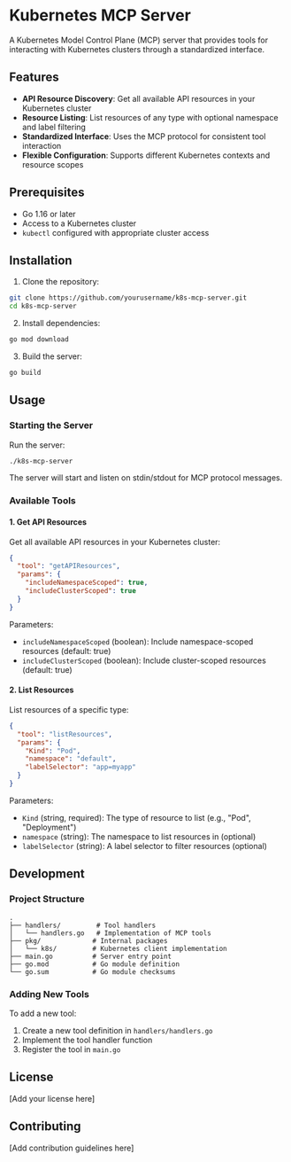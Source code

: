 # Kubernetes MCP Server

A Kubernetes Model Control Plane (MCP) server that provides tools for interacting with Kubernetes clusters through a standardized interface.

## Features

- **API Resource Discovery**: Get all available API resources in your Kubernetes cluster
- **Resource Listing**: List resources of any type with optional namespace and label filtering
- **Standardized Interface**: Uses the MCP protocol for consistent tool interaction
- **Flexible Configuration**: Supports different Kubernetes contexts and resource scopes

## Prerequisites

- Go 1.16 or later
- Access to a Kubernetes cluster
- `kubectl` configured with appropriate cluster access

## Installation

1. Clone the repository:
```bash
git clone https://github.com/yourusername/k8s-mcp-server.git
cd k8s-mcp-server
```

2. Install dependencies:
```bash
go mod download
```

3. Build the server:
```bash
go build
```

## Usage

### Starting the Server

Run the server:
```bash
./k8s-mcp-server
```

The server will start and listen on stdin/stdout for MCP protocol messages.

### Available Tools

#### 1. Get API Resources

Get all available API resources in your Kubernetes cluster:

```json
{
  "tool": "getAPIResources",
  "params": {
    "includeNamespaceScoped": true,
    "includeClusterScoped": true
  }
}
```

Parameters:
- `includeNamespaceScoped` (boolean): Include namespace-scoped resources (default: true)
- `includeClusterScoped` (boolean): Include cluster-scoped resources (default: true)

#### 2. List Resources

List resources of a specific type:

```json
{
  "tool": "listResources",
  "params": {
    "Kind": "Pod",
    "namespace": "default",
    "labelSelector": "app=myapp"
  }
}
```

Parameters:
- `Kind` (string, required): The type of resource to list (e.g., "Pod", "Deployment")
- `namespace` (string): The namespace to list resources in (optional)
- `labelSelector` (string): A label selector to filter resources (optional)

## Development

### Project Structure

```
.
├── handlers/         # Tool handlers
│   └── handlers.go   # Implementation of MCP tools
├── pkg/             # Internal packages
│   └── k8s/         # Kubernetes client implementation
├── main.go          # Server entry point
├── go.mod           # Go module definition
└── go.sum           # Go module checksums
```

### Adding New Tools

To add a new tool:

1. Create a new tool definition in `handlers/handlers.go`
2. Implement the tool handler function
3. Register the tool in `main.go`

## License

[Add your license here]

## Contributing

[Add contribution guidelines here] 